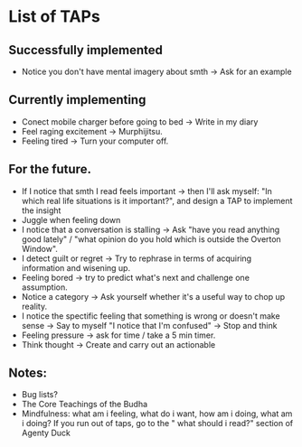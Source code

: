 # List of TAPs

## Successfully implemented
- Notice you don't have mental imagery about smth -> Ask for an example

## Currently implementing
- Conect mobile charger before going to bed -> Write in my diary
- Feel raging excitement -> Murphijitsu. 
- Feeling tired -> Turn your computer off. 

## For the future.

- If I notice that smth I read feels important -> then I'll ask myself: "In which real life situations is it important?", and design a TAP to implement the insight
- Juggle when feeling down 
- I notice that a conversation is stalling -> Ask "have you read anything good lately" / "what opinion do you hold which is outside the Overton Window".
- I detect guilt or regret -> Try to rephrase in terms of acquiring information and wisening up.
- Feeling bored -> try to predict what's next and challenge one assumption.
- Notice a category -> Ask yourself whether it's a useful way to chop up reality. 
- I notice the spectific feeling that something is wrong or doesn't make sense -> Say to myself "I notice that I'm confused" -> Stop and think
- Feeling pressure -> ask for time / take a 5 min timer.
- Think thought -> Create and carry out an actionable

## Notes:
- Bug lists?
- The Core Teachings of the Budha
- Mindfulness: what am i feeling, what do i want, how am i doing, what am i doing?
If you run out of taps, go to the " what should i read?" section of Agenty Duck
